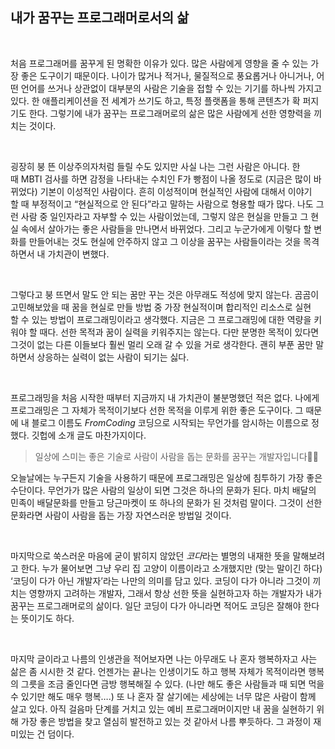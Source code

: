 ## 내가 꿈꾸는 프로그래머로서의 삶

<br>

처음 프로그래머를 꿈꾸게 된 명확한 이유가 있다. 많은 사람에게 영향을 줄 수 있는 가장 좋은 도구이기 때문이다. 나이가 많거나 적거나, 물질적으로 풍요롭거나 아니거나, 어떤 언어를 쓰거나 상관없이 대부분의 사람은 기술을 접할 수 있는 기기를 하나씩 가지고 있다. 한 애플리케이션을 전 세계가 쓰기도 하고, 특정 플랫폼을 통해 콘텐츠가 확 퍼지기도 한다. 그렇기에 내가 꿈꾸는 프로그래머로의 삶은 많은 사람에게 선한 영향력을 끼치는 것이다.

<br>

굉장히 붕 뜬 이상주의자처럼 들릴 수도 있지만 사실 나는 그런 사람은 아니다. 한때 MBTI 검사를 하면 감정을 나타내는 수치인 F가 빵점이 나올 정도로 (지금은 많이 바뀌었다) 기본이 이성적인 사람이다. 흔히 이성적이며 현실적인 사람에 대해서 이야기할 때 부정적이고 “현실적으로 안 된다”라고 말하는 사람으로 형용할 때가 많다. 나도 그런 사람 중 일인자라고 자부할 수 있는 사람이었는데, 그렇지 않은 현실을 만들고 그 현실 속에서 살아가는 좋은 사람들을 만나면서 바뀌었다. 그리고 누군가에게 이렇다 할 변화를 만들어내는 것도 현실에 안주하지 않고 그 이상을 꿈꾸는 사람들이라는 것을 목격하면서 내 가치관이 변했다.

<br>

그렇다고 붕 뜨면서 말도 안 되는 꿈만 꾸는 것은 아무래도 적성에 맞지 않는다. 곰곰이 고민해보았을 때 꿈을 현실로 만들 방법 중 가장 현실적이며 합리적인 리소스로 실현할 수 있는 방법이 프로그래밍이라고 생각했다. 지금은 그 프로그래밍에 대한 역량을 키워야 할 때다. 선한 목적과 꿈이 실력을 키워주지는 않는다. 다만 분명한 목적이 있다면 그것이 없는 다른 이들보다 훨씬 멀리 오래 갈 수 있을 거로 생각한다. 괜히 부푼 꿈만 말하면서 상응하는 실력이 없는 사람이 되기는 싫다.

<br>

프로그래밍을 처음 시작한 때부터 지금까지 내 가치관이 불분명했던 적은 없다. 나에게 프로그래밍은 그 자체가 목적이기보다 선한 목적을 이루게 위한 좋은 도구이다. 그 때문에 내 블로그 이름도 *FromCoding* 코딩으로 시작되는 무언가를 암시하는 이름으로 정했다. 깃헙에 소개 글도 마찬가지이다.

> 일상에 스미는 좋은 기술로 사람이 사람을 돕는 문화를 꿈꾸는 개발자입니다👩‍💻

오늘날에는 누구든지 기술을 사용하기 때문에 프로그래밍은 일상에 침투하기 가장 좋은 수단이다. 무언가가 많은 사람의 일상이 되면 그것은 하나의 문화가 된다. 마치 배달의 민족이 배달문화를 만들고 당근마켓이 또 하나의 문화가 된 것처럼 말이다. 그것이 선한 문화라면 사람이 사람을 돕는 가장 자연스러운 방법일 것이다.

<br>

마지막으로 쑥스러운 마음에 굳이 밝히지 않았던 *코다*라는 별명의 내재한 뜻을 말해보려고 한다. 누가 물어보면 그냥 우리 집 고양이 이름이라고 소개했지만 (맞는 말이긴 하다) ‘코딩이 다가 아닌 개발자’라는 나만의 의미를 담고 있다. 코딩이 다가 아니라 그것이 끼치는 영향까지 고려하는 개발자, 그래서 항상 선한 뜻을 실현하고자 하는 개발자가 내가 꿈꾸는 프로그래머로의 삶이다. 일단 코딩이 다가 아니라면 적어도 코딩은 잘해야 한다는 뜻이기도 하다.

<br>

마지막 글이라고 나름의 인생관을 적어보자면 나는 아무래도 나 혼자 행복하자고 사는 삶은 좀 시시한 것 같다. 언젠가는 끝나는 인생이기도 하고 행복 자체가 목적이라면 행복의 그릇을 조금 줄인다면 금방 행복해질 수 있다. (나만 해도 좋은 사람들과 때 되면 먹을 수 있기만 해도 매우 행복….) 또 나 혼자 잘 살기에는 세상에는 너무 많은 사람이 함께 살고 있다. 아직 걸음마 단계를 거치고 있는 예비 프로그래머이지만 내 꿈을 실현하기 위해 가장 좋은 방법을 찾고 열심히 발전하고 있는 것 같아서 나름 뿌듯하다. 그 과정이 재미있는 건 덤이다.

